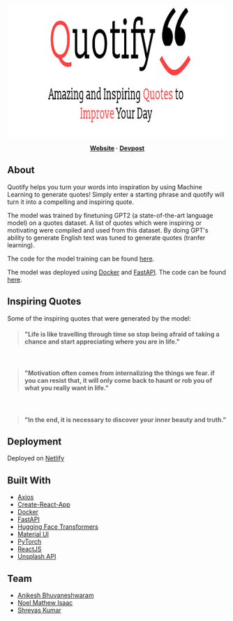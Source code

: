 <br />
<p align="center">
  <a href="https://quotifymyworld.netlify.app/">
    <img src="src/assets/Project_Logo_Icons/PL.png" alt="Logo" height="300">
  </a>

  <p align="center">
  <b>
    <a href="https://quotifymyworld.netlify.app/">Website</a>
  </b>
  <b>·</b>
  <b>
  <a href="https://devpost.com/software/quotify-0w9k14#updates">Devpost</a>
  </b>
  </p>
</p>


## About
Quotify helps you turn your words into inspiration by using Machine Learning to generate quotes! Simply enter a starting phrase and quotify will turn it into a compelling and inspiring quote. 

The model was trained by finetuning GPT2 (a state-of-the-art language model) on a quotes dataset. A list of quotes which were inspiring or motivating were compiled and used from this dataset. By doing GPT's ability to generate English text was tuned to generate quotes (tranfer learning). 

The code for the model training can be found [here](https://github.com/Quotify-Bot/model-training). 

The model was deployed using [Docker](https://www.docker.com/) and [FastAPI](https://fastapi.tiangolo.com/). The code can be found [here](https://github.com/Quotify-Bot/quotify-backend).


## Inspiring Quotes
Some of the inspiring quotes that were generated by the model:
> #### **"Life is like travelling through time so stop being afraid of taking a chance and start appreciating where you are in life."**
</br>

> #### **"Motivation often comes from internalizing the things we fear. if you can resist that, it will only come back to haunt or rob you of what you really want in life."**
</br>

> #### **"In the end, it is necessary to discover your inner beauty and truth."**

## Deployment
Deployed on [Netlify](https://www.netlify.com/)

## Built With
* [Axios](https://www.axios.com/)
* [Create-React-App](https://reactjs.org/docs/create-a-new-react-app.html#create-react-app)
* [Docker](https://www.docker.com/)
* [FastAPI](https://fastapi.tiangolo.com/)
* [Hugging Face Transformers](https://huggingface.co/transformers/)
* [Material UI](https://material-ui.com/)
* [PyTorch](https://pytorch.org/)
* [ReactJS](https://reactjs.org/)
* [Unsplash API](https://unsplash.com/developers)


## Team
* [Anikesh Bhuvaneshwaram](https://github.com/Anikesh99)
* [Noel Mathew Isaac](https://github.com/noelmathewisaac)
* [Shreyas Kumar](https://github.com/shreytheshreyas)




